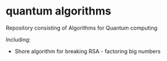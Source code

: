 # quantum algorithms
Repository consisting of Algorithms for Quantum computing

Including:
- Shore algorithm for breaking RSA - factoring big numbers
